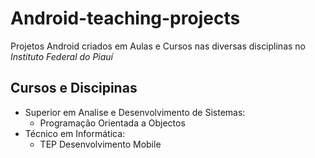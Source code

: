 # Android-teaching-projects

Projetos Android criados em Aulas e Cursos nas diversas disciplinas no *Instituto Federal do Piauí*

## Cursos e Discipinas
- Superior em Analise e Desenvolvimento de Sistemas:
  - Programação Orientada a Objectos
- Técnico em Informática:
  - TEP Desenvolvimento Mobile

